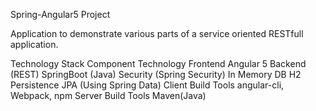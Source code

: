 
Spring-Angular5 Project

Application to demonstrate various parts of a service oriented RESTfull application.

Technology Stack
Component	Technology
Frontend	Angular 5
Backend (REST)	SpringBoot (Java)
Security (Spring Security)
In Memory DB	H2
Persistence	JPA (Using Spring Data)
Client Build Tools	angular-cli, Webpack, npm
Server Build Tools	Maven(Java)
